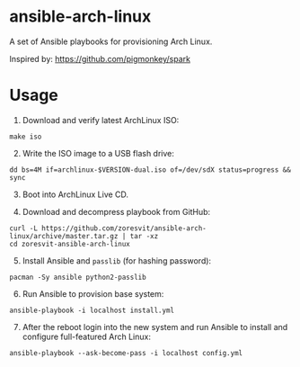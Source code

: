 ansible-arch-linux
==================

A set of Ansible playbooks for provisioning Arch Linux.

Inspired by: https://github.com/pigmonkey/spark

Usage
=====

1. Download and verify latest ArchLinux ISO:

  ```
  make iso
  ```

2. Write the ISO image to a USB flash drive:

  ```
  dd bs=4M if=archlinux-$VERSION-dual.iso of=/dev/sdX status=progress && sync
  ```

3. Boot into ArchLinux Live CD.

4. Download and decompress playbook from GitHub:

  ```
  curl -L https://github.com/zoresvit/ansible-arch-linux/archive/master.tar.gz | tar -xz
  cd zoresvit-ansible-arch-linux
  ```

5. Install Ansible and `passlib` (for hashing password):

  ```
  pacman -Sy ansible python2-passlib
  ```

6. Run Ansible to provision base system:

  ```
  ansible-playbook -i localhost install.yml
  ```

7. After the reboot login into the new system and run Ansible to install and
  configure full-featured Arch Linux:

  ```
  ansible-playbook --ask-become-pass -i localhost config.yml
  ```
